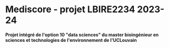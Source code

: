 # Mediscore - projet LBIRE2234 2023-24
#### Projet intégré de l'option 10 "data sciences" du master bioingénieur en sciences et technologies de l'environnement de l'UCLouvain
